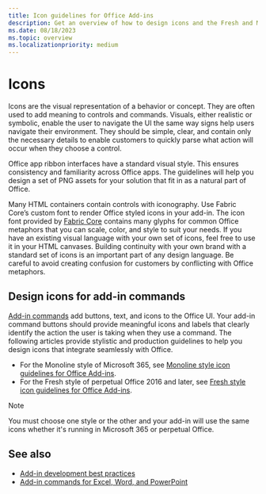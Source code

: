 ```yaml
---
title: Icon guidelines for Office Add-ins
description: Get an overview of how to design icons and the Fresh and Monoline design styles for add-in commands.
ms.date: 08/18/2023
ms.topic: overview
ms.localizationpriority: medium
---
```


# Icons

Icons are the visual representation of a behavior or concept. They are often used to add meaning to controls and commands. Visuals, either realistic or symbolic, enable the user to navigate the UI the same way signs help users navigate their environment. They should be simple, clear, and contain only the necessary details to enable customers to quickly parse what action will occur when they choose a control.

Office app ribbon interfaces have a standard visual style. This ensures consistency and familiarity across Office apps. The guidelines will help you design a set of PNG assets for your solution that fit in as a natural part of Office.

Many HTML containers contain controls with iconography. Use Fabric Core’s custom font to render Office styled icons in your add-in. The icon font provided by [Fabric Core](fabric-core.md) contains many glyphs for common Office metaphors that you can scale, color, and style to suit your needs. If you have an existing visual language with your own set of icons, feel free to use it in your HTML canvases. Building continuity with your own brand with a standard set of icons is an important part of any design language. Be careful to avoid creating confusion for customers by conflicting with Office metaphors.

## Design icons for add-in commands

[Add-in commands](add-in-commands.md) add buttons, text, and icons to the Office UI. Your add-in command buttons should provide meaningful icons and labels that clearly identify the action the user is taking when they use a command. The following articles provide stylistic and production guidelines to help you design icons that integrate seamlessly with Office.

- For the Monoline style of Microsoft 365, see [Monoline style icon guidelines for Office Add-ins](add-in-icons-monoline.md).
- For the Fresh style of perpetual Office 2016 and later, see [Fresh style icon guidelines for Office Add-ins](add-in-icons-fresh.md).

> [!NOTE]
> You must choose one style or the other and your add-in will use the same icons whether it's running in Microsoft 365 or perpetual Office.

## See also

- [Add-in development best practices](../concepts/add-in-development-best-practices.md)
- [Add-in commands for Excel, Word, and PowerPoint](../design/add-in-commands.md)
